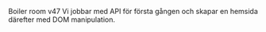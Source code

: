 Boiler room v47 Vi jobbar med API för första gången och skapar en hemsida därefter med DOM manipulation.
